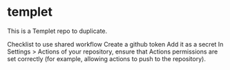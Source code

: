 # templet
This is a Templet repo to duplicate.

Checklist to use shared workflow
Create a github token 
Add it as a secret
In Settings > Actions of your repository, ensure that Actions permissions are set correctly (for example, allowing actions to push to the repository).